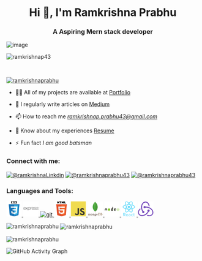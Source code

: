 
<h1 align="center">Hi 👋, I'm Ramkrishna Prabhu</h1>
<h3 align="center">A Aspiring Mern stack developer</h3>




  <img src="https://camo.githubusercontent.com/c1dcb74cc1c1835b1d716f5051499a2814c683c806b15f04b0eba492863703e9/68747470733a2f2f63646e2e6472696262626c652e636f6d2f75736572732f3733303730332f73637265656e73686f74732f363538313234332f6176656e746f2e676966" alt='image' margin="200px" height='400px' width='660px' />
  
  <p align="left"> <img src="https://komarev.com/ghpvc/?username=ramkrishnap43&label=Profile%20views&color=0e75b6&style=flat" alt="ramkrishnap43" /> </p>
  <br />
 <p align="left"> <a href="https://github.com/ryo-ma/github-profile-trophy"><img src="https://github-profile-trophy.vercel.app/?username=ramkrishnap43" alt="ramkrishnaprabhu" /></a> </p>

- 👨‍💻 All of my projects are available at <a href='https://portfolio-ramkrishnap43.vercel.app/'>Portfolio</a>

- 📝 I regularly write articles on <a href='https://medium.com/@ramkrishnap.prabhu43'>Medium</a>

- 📫 How to reach me *ramkrishnap.prabhu43@gmail.com*

- 📄 Know about my experiences <a href='https://drive.google.com/file/d/1IItOg9yqbtHLfa5itcv_IGg7Y_Y5hTX6/view?usp=share_link'>Resume</a>

- ⚡ Fun fact *I am good batsman*


<h3 align="left">Connect with me:</h3>
<p align="left">
<a href="https://www.linkedin.com/in/ramkrishna-prabhu-2720aa166/" target="blank"><img align="center" src="https://raw.githubusercontent.com/rahuldkjain/github-profile-readme-generator/master/src/images/icons/Social/linked-in-alt.svg" alt="@ramkrishnaLinkdin" height="30" width="40" /></a>
<a href="https://medium.com/@ramkrishnap.prabhu43" target="blank"><img align="center" src="https://raw.githubusercontent.com/rahuldkjain/github-profile-readme-generator/master/src/images/icons/Social/medium.svg" alt="@ramkrishnaprabhu43" height="30" width="40" /></a>
 <a href="https://www.instagram.com/ramprabhu43/" target="blank"><img align="center" src="https://raw.githubusercontent.com/rahuldkjain/github-profile-readme-generator/master/src/images/icons/Social/instagram.svg" alt="@ramkrishnaprabhu43" height="30" width="40" /></a>

</p>

<h3 align="left">Languages and Tools:</h3>
<p align="left"> <a href="https://www.w3schools.com/css/" target="_blank" rel="noreferrer"> <img src="https://raw.githubusercontent.com/devicons/devicon/master/icons/css3/css3-original-wordmark.svg" alt="css3" width="40" height="40"/> </a> <a href="https://expressjs.com" target="_blank" rel="noreferrer"> <img src="https://raw.githubusercontent.com/devicons/devicon/master/icons/express/express-original-wordmark.svg" alt="express" width="40" height="40"/> </a> <a href="https://git-scm.com/" target="_blank" rel="noreferrer"> <img src="https://www.vectorlogo.zone/logos/git-scm/git-scm-icon.svg" alt="git" width="40" height="40"/> </a> <a href="https://www.w3.org/html/" target="_blank" rel="noreferrer"> <img src="https://raw.githubusercontent.com/devicons/devicon/master/icons/html5/html5-original-wordmark.svg" alt="html5" width="40" height="40"/> </a> <a href="https://developer.mozilla.org/en-US/docs/Web/JavaScript" target="_blank" rel="noreferrer"> <img src="https://raw.githubusercontent.com/devicons/devicon/master/icons/javascript/javascript-original.svg" alt="javascript" width="40" height="40"/> </a> <a href="https://www.mongodb.com/" target="_blank" rel="noreferrer"> <img src="https://raw.githubusercontent.com/devicons/devicon/master/icons/mongodb/mongodb-original-wordmark.svg" alt="mongodb" width="40" height="40"/> </a> <a href="https://nodejs.org" target="_blank" rel="noreferrer"> <img src="https://raw.githubusercontent.com/devicons/devicon/master/icons/nodejs/nodejs-original-wordmark.svg" alt="nodejs" width="40" height="40"/> </a> <a href="https://reactjs.org/" target="_blank" rel="noreferrer"> <img src="https://raw.githubusercontent.com/devicons/devicon/master/icons/react/react-original-wordmark.svg" alt="react" width="40" height="40"/> </a> <a href="https://redux.js.org" target="_blank" rel="noreferrer"> <img src="https://raw.githubusercontent.com/devicons/devicon/master/icons/redux/redux-original.svg" alt="redux" width="40" height="40"/> </a> </p>

<p><img align="left" src='https://github-readme-stats.vercel.app/api/top-langs?username=ramkrishnap43&show_icons=true&locale=en&layout=compact' alt="ramkrishnaprabhu" /></p>


<p>&nbsp;<img align="center" src="https://github-readme-stats.vercel.app/api?username=ramkrishnap43&show_icons=true&locale=en" alt="ramkrishnaprabhu" /></p>

<p><img align="center" src="https://github-readme-streak-stats.herokuapp.com/?user=ramkrishnap43&" alt="ramkrishnaprabhu" /></p>


![GitHub Activity Graph](https://activity-graph.herokuapp.com/graph?username=ramkrishnap43)
